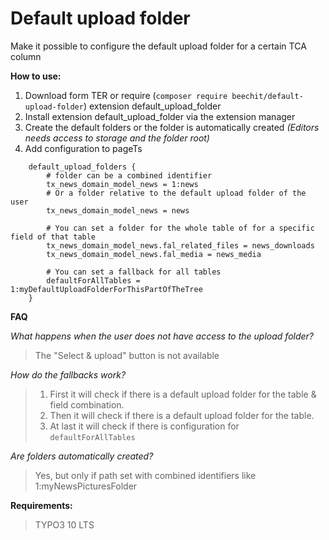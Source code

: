 Default upload folder
=====================

Make it possible to configure the default upload folder for a certain TCA column

**How to use:**

1. Download form TER or require (`composer require beechit/default-upload-folder`) extension default_upload_folder
2. Install extension default_upload_folder via the extension manager
3. Create the default folders or the folder is automatically created *(Editors needs access to storage and the folder root)*
4. Add configuration to pageTs

```
    default_upload_folders {
        # folder can be a combined identifier
        tx_news_domain_model_news = 1:news
        # Or a folder relative to the default upload folder of the user
        tx_news_domain_model_news = news

        # You can set a folder for the whole table of for a specific field of that table
        tx_news_domain_model_news.fal_related_files = news_downloads
        tx_news_domain_model_news.fal_media = news_media

        # You can set a fallback for all tables
        defaultForAllTables = 1:myDefaultUploadFolderForThisPartOfTheTree
    }
```

**FAQ**

_What happens when the user does not have access to the upload folder?_
> The "Select & upload" button is not available

_How do the fallbacks work?_
> 1. First it will check if there is a default upload folder for the table & field combination.
> 2. Then it will check if there is a default upload folder for the table.
> 3. At last it will check if there is configuration for `defaultForAllTables`

_Are folders automatically created?_
> Yes, but only if path set with combined identifiers like 1:myNewsPicturesFolder

**Requirements:**

> TYPO3 10 LTS
